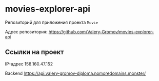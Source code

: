 # movies-explorer-api
Репозиторий для приложения проекта `Movie`

Адрес репозитория: https://github.com/Valery-Gromov/movies-explorer-api

## Ссылки на проект

IP-адрес 158.160.47.152

Backend https://api.valery-gromov-diploma.nomoredomains.monster/

